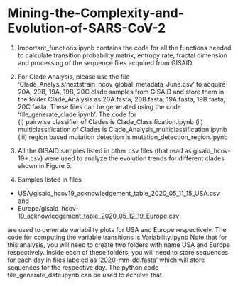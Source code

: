 # Mining-the-Complexity-and-Evolution-of-SARS-CoV-2

1. Important_functions.ipynb contains the code for all the functions needed to calculate transition probability matrix, entropy rate, fractal dimension and processing of the sequence files acquired from GISAID.

2. For Clade Analysis, please use the file ‘Clade_Analysis/nextstrain_ncov_global_metadata_June.csv’ to acquire 20A, 20B, 19A, 19B, 20C clade samples from GISAID and store them in the folder Clade_Analysis as 20A.fasta, 20B.fasta, 19A.fasta, 19B.fasta, 20C.fasta. These files can be generated using the code ‘file_generate_clade.ipynb’. 
The code for 	
(i) pairwise classifier of Clades is Clade_Classification.ipynb
(ii) multiclassification of Clades is Clade_Analysis_multiclassification.ipynb
(iii) region based mutation detection is mutation_detection_region.ipynb

3. All the GISAID samples listed in other csv files (that read as gisaid_hcov-19*.csv) were used to analyze the evolution trends for different clades shown in Figure 5.

4. Samples listed in files

- USA/gisaid_hcov19_acknowledgement_table_2020_05_11_15_USA.csv and 
- Europe/gisaid_hcov-19_acknowledgement_table_2020_05_12_19_Europe.csv 

are used to generate variability plots for USA and Europe respectively. The code for computing the variable transitions is Variability.ipynb
Note that for this analysis, you will need to create two folders with name USA and Europe respectively. Inside each of these folders, you will need to store sequences for each day in files labeled as ‘2020-mm-dd.fasta’ which will store sequences for the respective day. The python code file_generate_date.ipynb can be used to achieve that.
